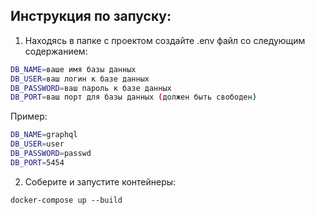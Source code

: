 ## Инструкция по запуску:
1. Находясь в папке с проектом создайте .env файл со следующим содержанием:
```bash
DB_NAME=ваше имя базы данных
DB_USER=ваш логин к базе данных
DB_PASSWORD=ваш пароль к базе данных
DB_PORT=ваш порт для базы данных (должен быть свободен)
```
Пример:
```bash
DB_NAME=graphql
DB_USER=user
DB_PASSWORD=passwd
DB_PORT=5454
```

2) Соберите и запустите контейнеры:
```
docker-compose up --build
```